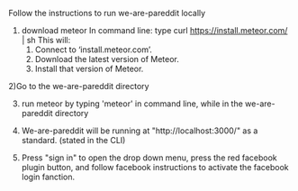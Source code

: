 Follow the instructions to run we-are-pareddit locally

1) download meteor
In command line: type
curl https://install.meteor.com/ | sh
This will:
	1. Connect to ‘install.meteor.com’.
	2. Download the latest version of Meteor. 
	3. Install that version of Meteor.

2)Go to the we-are-pareddit directory 

3) run meteor by typing 'meteor' in command line, while in the we-are-pareddit directory

4) We-are-pareddit will be running at "http://localhost:3000/" as a standard. (stated in the CLI)

5) Press "sign in" to open the drop down menu, press the red facebook plugin button, and follow facebook instructions to activate the facebook login fanction.